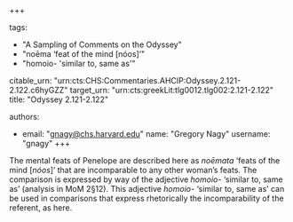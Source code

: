 +++

tags:
- "A Sampling of Comments on the Odyssey"
- "noēma ‘feat of the mind [nóos]’"
- "homoio- &#39;similar to, same as&#39;"

citable_urn: "urn:cts:CHS:Commentaries.AHCIP:Odyssey.2.121-2.122.c6hyGZZ"
target_urn: "urn:cts:greekLit:tlg0012.tlg002:2.121-2.122"
title: "Odyssey 2.121-2.122"

authors:
- email: "gnagy@chs.harvard.edu"
  name: "Gregory Nagy"
  username: "gnagy"
+++

<p>The mental feats of Penelope are described here as <em>noēmata</em> ‘feats of the mind [<em>nóos</em>]’ that are incomparable to any other woman’s feats. The comparison is expressed by way of the adjective <em>homoio-</em> ‘similar to, same as’ (analysis in MoM 2§12). This adjective <em>homoio-</em> ‘similar to, same as’ can be used in comparisons that express rhetorically the incomparability of the referent, as here. </p>